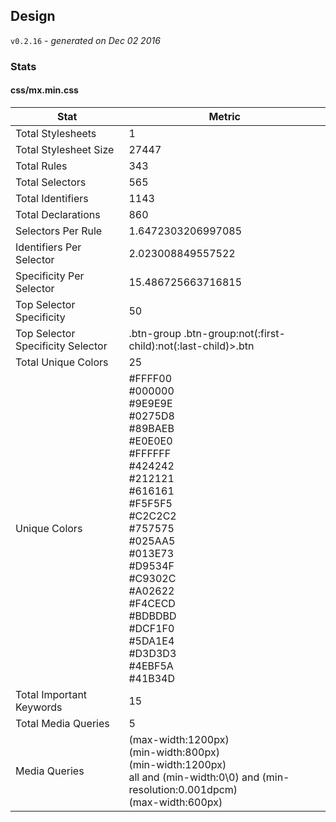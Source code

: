 ## Design
`v0.2.16` - *generated on Dec 02 2016*
### Stats
#### css/mx.min.css
|Stat|Metric|
|---|---|
|Total Stylesheets|1|
|Total Stylesheet Size|27447|
|Total Rules|343|
|Total Selectors|565|
|Total Identifiers|1143|
|Total Declarations|860|
|Selectors Per Rule|1.6472303206997085|
|Identifiers Per Selector|2.023008849557522|
|Specificity Per Selector|15.486725663716815|
|Top Selector Specificity|50|
|Top Selector Specificity Selector|.btn-group .btn-group:not(:first-child):not(:last-child)>.btn|
|Total Unique Colors|25|
|Unique Colors|#FFFF00<br/>#000000<br/>#9E9E9E<br/>#0275D8<br/>#89BAEB<br/>#E0E0E0<br/>#FFFFFF<br/>#424242<br/>#212121<br/>#616161<br/>#F5F5F5<br/>#C2C2C2<br/>#757575<br/>#025AA5<br/>#013E73<br/>#D9534F<br/>#C9302C<br/>#A02622<br/>#F4CECD<br/>#BDBDBD<br/>#DCF1F0<br/>#5DA1E4<br/>#D3D3D3<br/>#4EBF5A<br/>#41B34D|
|Total Important Keywords|15|
|Total Media Queries|5|
|Media Queries|(max-width:1200px)<br/>(min-width:800px)<br/>(min-width:1200px)<br/>all and (min-width:0\0) and (min-resolution:0.001dpcm)<br/>(max-width:600px)|